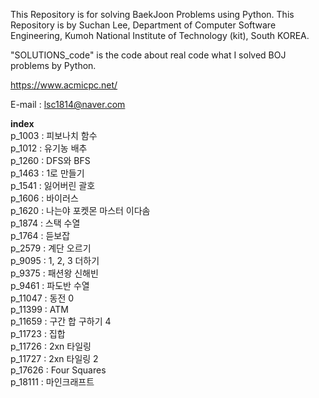 This Repository is for solving BaekJoon Problems using Python. This Repository is by Suchan Lee, Department of Computer Software Engineering, Kumoh National Institute of Technology (kit), South KOREA.

"SOLUTIONS_code" is the code about real code what I solved BOJ problems by Python.  

https://www.acmicpc.net/  

E-mail : lsc1814@naver.com  

**index**  
p_1003 : 피보나치 함수  
p_1012 : 유기농 배추  
p_1260 : DFS와 BFS  
p_1463 : 1로 만들기  
p_1541 : 잃어버린 괄호  
p_1606 : 바이러스  
p_1620 : 나는야 포켓몬 마스터 이다솜  
p_1874 : 스택 수열  
p_1764 : 듣보잡  
p_2579 : 계단 오르기  
p_9095 : 1, 2, 3 더하기  
p_9375 : 패션왕 신해빈  
p_9461 : 파도반 수열  
p_11047 : 동전 0  
p_11399 : ATM  
p_11659 : 구간 합 구하기 4  
p_11723 : 집합  
p_11726 : 2xn 타일링  
p_11727 : 2xn 타일링 2  
p_17626 : Four Squares  
p_18111 : 마인크래프트  
